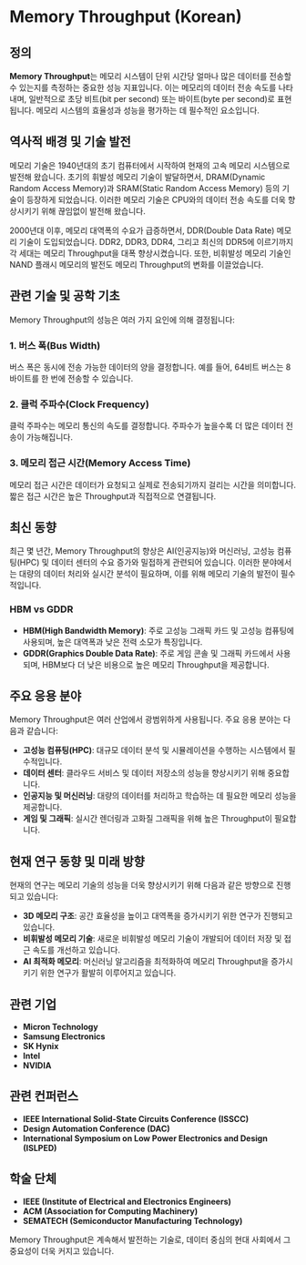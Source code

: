 # Memory Throughput (Korean)

## 정의
**Memory Throughput**는 메모리 시스템이 단위 시간당 얼마나 많은 데이터를 전송할 수 있는지를 측정하는 중요한 성능 지표입니다. 이는 메모리의 데이터 전송 속도를 나타내며, 일반적으로 초당 비트(bit per second) 또는 바이트(byte per second)로 표현됩니다. 메모리 시스템의 효율성과 성능을 평가하는 데 필수적인 요소입니다.

## 역사적 배경 및 기술 발전
메모리 기술은 1940년대의 초기 컴퓨터에서 시작하여 현재의 고속 메모리 시스템으로 발전해 왔습니다. 초기의 휘발성 메모리 기술이 발달하면서, DRAM(Dynamic Random Access Memory)과 SRAM(Static Random Access Memory) 등의 기술이 등장하게 되었습니다. 이러한 메모리 기술은 CPU와의 데이터 전송 속도를 더욱 향상시키기 위해 끊임없이 발전해 왔습니다.

2000년대 이후, 메모리 대역폭의 수요가 급증하면서, DDR(Double Data Rate) 메모리 기술이 도입되었습니다. DDR2, DDR3, DDR4, 그리고 최신의 DDR5에 이르기까지 각 세대는 메모리 Throughput을 대폭 향상시켰습니다. 또한, 비휘발성 메모리 기술인 NAND 플래시 메모리의 발전도 메모리 Throughput의 변화를 이끌었습니다.

## 관련 기술 및 공학 기초
Memory Throughput의 성능은 여러 가지 요인에 의해 결정됩니다:

### 1. **버스 폭(Bus Width)**
버스 폭은 동시에 전송 가능한 데이터의 양을 결정합니다. 예를 들어, 64비트 버스는 8바이트를 한 번에 전송할 수 있습니다.

### 2. **클럭 주파수(Clock Frequency)**
클럭 주파수는 메모리 통신의 속도를 결정합니다. 주파수가 높을수록 더 많은 데이터 전송이 가능해집니다.

### 3. **메모리 접근 시간(Memory Access Time)**
메모리 접근 시간은 데이터가 요청되고 실제로 전송되기까지 걸리는 시간을 의미합니다. 짧은 접근 시간은 높은 Throughput과 직접적으로 연결됩니다.

## 최신 동향
최근 몇 년간, Memory Throughput의 향상은 AI(인공지능)와 머신러닝, 고성능 컴퓨팅(HPC) 및 데이터 센터의 수요 증가와 밀접하게 관련되어 있습니다. 이러한 분야에서는 대량의 데이터 처리와 실시간 분석이 필요하며, 이를 위해 메모리 기술의 발전이 필수적입니다.

### **HBM vs GDDR**
- **HBM(High Bandwidth Memory)**: 주로 고성능 그래픽 카드 및 고성능 컴퓨팅에 사용되며, 높은 대역폭과 낮은 전력 소모가 특징입니다.
- **GDDR(Graphics Double Data Rate)**: 주로 게임 콘솔 및 그래픽 카드에서 사용되며, HBM보다 더 낮은 비용으로 높은 메모리 Throughput을 제공합니다.

## 주요 응용 분야
Memory Throughput은 여러 산업에서 광범위하게 사용됩니다. 주요 응용 분야는 다음과 같습니다:

- **고성능 컴퓨팅(HPC)**: 대규모 데이터 분석 및 시뮬레이션을 수행하는 시스템에서 필수적입니다.
- **데이터 센터**: 클라우드 서비스 및 데이터 저장소의 성능을 향상시키기 위해 중요합니다.
- **인공지능 및 머신러닝**: 대량의 데이터를 처리하고 학습하는 데 필요한 메모리 성능을 제공합니다.
- **게임 및 그래픽**: 실시간 렌더링과 고화질 그래픽을 위해 높은 Throughput이 필요합니다.

## 현재 연구 동향 및 미래 방향
현재의 연구는 메모리 기술의 성능을 더욱 향상시키기 위해 다음과 같은 방향으로 진행되고 있습니다:

- **3D 메모리 구조**: 공간 효율성을 높이고 대역폭을 증가시키기 위한 연구가 진행되고 있습니다.
- **비휘발성 메모리 기술**: 새로운 비휘발성 메모리 기술이 개발되어 데이터 저장 및 접근 속도를 개선하고 있습니다.
- **AI 최적화 메모리**: 머신러닝 알고리즘을 최적화하여 메모리 Throughput을 증가시키기 위한 연구가 활발히 이루어지고 있습니다.

## 관련 기업
- **Micron Technology**
- **Samsung Electronics**
- **SK Hynix**
- **Intel**
- **NVIDIA**

## 관련 컨퍼런스
- **IEEE International Solid-State Circuits Conference (ISSCC)**
- **Design Automation Conference (DAC)**
- **International Symposium on Low Power Electronics and Design (ISLPED)**

## 학술 단체
- **IEEE (Institute of Electrical and Electronics Engineers)**
- **ACM (Association for Computing Machinery)**
- **SEMATECH (Semiconductor Manufacturing Technology)**

Memory Throughput은 계속해서 발전하는 기술로, 데이터 중심의 현대 사회에서 그 중요성이 더욱 커지고 있습니다.